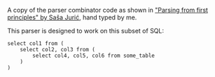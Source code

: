 A copy of the parser combinator code as shown in ["Parsing from first principles" by Saša Jurić](https://www.youtube.com/watch?v=xNzoerDljjo), hand typed by me.

This parser is designed to work on this subset of SQL:

    select col1 from (
        select col2, col3 from (
            select col4, col5, col6 from some_table
        )
    )

    
